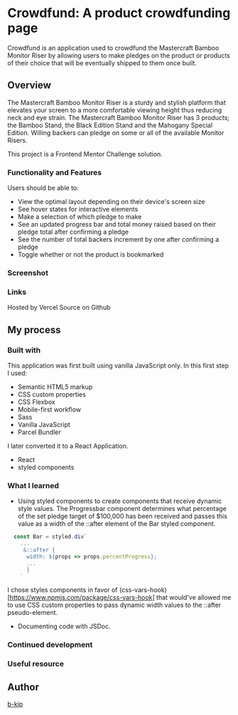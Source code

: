 # Crowdfund: A product crowdfunding page

Crowdfund is an application used to crowdfund the Mastercraft Bamboo Monitor Riser by allowing users to make
pledges on the product or products of their choice that will be eventually shipped to them once built.
## Overview

The Mastercraft Bamboo Monitor Riser is a sturdy and stylish platform that elevates your screen to a more comfortable viewing height thus reducing neck and eye strain. The Mastercraft Bamboo Monitor Riser has 3 products; the Bamboo Stand, the Black Edition Stand and the Mahogany Special Edition. Willing backers can pledge on some or all of the available Monitor Risers.

This project is a Frontend Mentor Challenge solution.


### Functionality and Features

Users should be able to:

- View the optimal layout depending on their device's screen size
- See hover states for interactive elements
- Make a selection of which pledge to make
- See an updated progress bar and total money raised based on their pledge total after confirming a pledge
- See the number of total backers increment by one after confirming a pledge
- Toggle whether or not the product is bookmarked


### Screenshot



### Links
Hosted by Vercel
Source on Github


## My process

### Built with

This application was first built using vanilla JavaScript only. In this first step I used:
  - Semantic HTML5 markup
  - CSS custom properties
  - CSS Flexbox
  - Mobile-first workflow
  - Sass
  - Vanilla JavaScript
  - Parcel Bundler

I later converted it to a React Application.
  - React
  - styled components

### What I learned

  - Using styled components to create components that receive dynamic style values. The Progressbar component determines what percentage of the set pledge target of $100,000 has been received and passes this value as a width of the ::after element of the Bar styled component.
  ```js
    const Bar = styled.div`
      ...
       &::after {
        width: ${props => props.percentProgress};
        ...
        }
      `
  ```
  I chose styles components in favor of (css-vars-hook)[https://www.npmjs.com/package/css-vars-hook] that would've allowed me to use CSS custom properties to pass dynamic width values to the ::after pseudo-element.

  - Documenting code with JSDoc.

### Continued development



### Useful resource



## Author

[b-kip](https://github.com/b-kip)